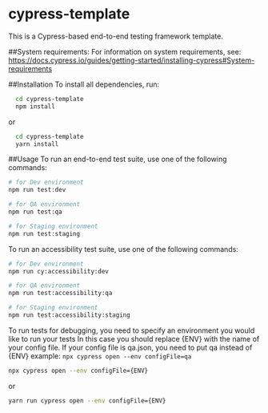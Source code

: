 # cypress-template
This is a Cypress-based end-to-end testing framework template.

##System requirements:
For information on system requirements, see: https://docs.cypress.io/guides/getting-started/installing-cypress#System-requirements

##Installation
To install all dependencies, run:
```bash
  cd cypress-template
  npm install
``` 
or
```bash
  cd cypress-template
  yarn install
```
##Usage
To run an end-to-end test suite, use one of the following commands:
```bash
# for Dev environment
npm run test:dev

# for QA environment
npm run test:qa

# for Staging environment
npm run test:staging
```
To run an accessibility test suite, use one of the following commands:
```bash
# for Dev environment
npm run cy:accessibility:dev

# for QA environment
npm run test:accessibility:qa

# for Staging environment
npm run test:accessibility:staging
```

To run tests for debugging, you need to specify an environment you would like to run your tests
In this case you should replace {ENV} with the name of your config file. If your config file is
qa.json, you need to put qa instead of {ENV}
example: `npx cypress open --env configFile=qa`
```bash
npx cypress open --env configFile={ENV}
```
or
```bash
yarn run cypress open --env configFile={ENV}
```
